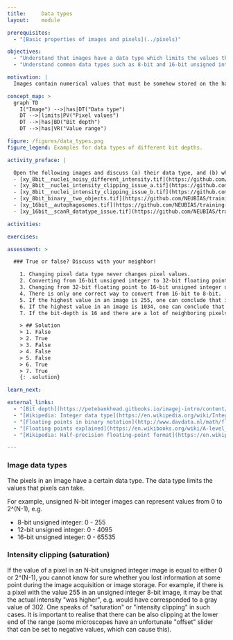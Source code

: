 ```yaml
---
title:     Data types
layout:    module

prerequisites:
  - "[Basic properties of images and pixels](../pixels)"

objectives:
  - "Understand that images have a data type which limits the values that the pixels in the image can have."
  - "Understand common data types such as 8-bit and 16-bit unsigned integer."

motivation: |
  Images contain numerical values that must be somehow stored on the hard disc or within the computer memory. To do so, for each pixel a certain amount of space (memory) must be allocated (usually measure in bits). Generally, the more bits you allocate, the bigger are the numbers that you can store, however, you also need more space. Thus choosing the right data type usually is a balance between what you can represent and how much space you want to afford for this. Especially, for large image data such as volume EM and light-sheet data, the choice of the data type can have quite some impact on your purse. In addition, certain operations on images can yield results with values outside of the original data type; this is a serious and frequently occurring source of mistakes when handling image data and thus must be well understood!

concept_map: >
  graph TD
    I("Image") -->|has|DT("Data type")
    DT -->|limits|PV("Pixel values")
    DT -->|has|BD("Bit depth")
    DT -->|has|VR("Value range")

figure: /figures/data_types.png
figure_legend: Examples for data types of different bit depths.

activity_preface: |

  Open the following images and discuss (a) their data type, and (b) whether there are any signs of intensity clipping.
  - [xy_8bit__nuclei_noisy_different_intensity.tif](https://github.com/NEUBIAS/training-resources/raw/master/image_data/xy_8bit__nuclei_noisy_different_intensity.tif)
  - [xy_8bit__nuclei_intensity_clipping_issue_a.tif](https://github.com/NEUBIAS/training-resources/raw/master/image_data/xy_8bit__nuclei_intensity_clipping_issue_a.tif)
  - [xy_8bit__nuclei_intensity_clipping_issue_b.tif](https://github.com/NEUBIAS/training-resources/raw/master/image_data/xy_8bit__nuclei_intensity_clipping_issue_b.tif)
  - [xy_8bit_binary__two_objects.tif](https://github.com/NEUBIAS/training-resources/raw/master/image_data/xy_8bit_binary__two_objects.tif)
  - [xy_16bit__autophagosomes.tif](https://github.com/NEUBIAS/training-resources/raw/master/image_data/xy_16bit__autophagosomes.tif)
  - [xy_16bit__scanR_datatype_issue.tif](https://github.com/NEUBIAS/training-resources/raw/master/image_data/xy_16bit__scanR_datatype_issue.tif)

activities:

exercises:

assessment: >

  ### True or false? Discuss with your neighbor!

    1. Changing pixel data type never changes pixel values.
    2. Converting from 16-bit unsigned integer to 32-bit floating point never changes the pixel values.
    3. Changing from 32-bit floating point to 16-bit unsigned integer never changes the pixel values.
    4. There is only one correct way to convert from 16-bit to 8-bit.
    5. If the highest value in an image is 255, one can conclude that it is an 8-bit unsigned integer image.
    6. If the highest value in an image is 1034, one can conclude that it is not an 8-bit unsigned integer image.
    7. If the bit-depth is 16 and there are a lot of neighboring pixels with the value 4095 and no pixels with a higher value, most likely this image was acquired with 12-bit camera. 

    > ## Solution
    > 1. False
    > 2. True
    > 3. False
    > 4. False
    > 5. False
    > 6. True
    > 7. True
    {: .solution}

learn_next:

external_links:
  - "[Bit depth](https://petebankhead.gitbooks.io/imagej-intro/content/chapters/bit_depths/bit_depths.html)"
  - "[Wikipedia: Integer data type](https://en.wikipedia.org/wiki/Integer_(computer_science))"
  - "[Floating points in binary notation](http://www.davdata.nl/math/floatingpoint.html)"
  - "[Floating points explained](https://en.wikibooks.org/wiki/A-level_Computing/AQA/Paper_2/Fundamentals_of_data_representation/Floating_point_numbers)" 
  - "[Wikipedia: Half-precision floating-point format](https://en.wikipedia.org/wiki/Half-precision_floating-point_format)"

---
```


### Image data types

The pixels in an image have a certain data type. The data type limits the values that pixels can take.

For example, unsigned N-bit integer images can represent values from 0 to 2^(N-1), e.g.
  - 8-bit unsigned integer: 0 - 255
  - 12-bit unsigned integer: 0 - 4095
  - 16-bit unsigned integer: 0 - 65535

### Intensity clipping (saturation)

If the value of a pixel in an N-bit unsigned integer image is equal to either 0 or 2^(N-1), you cannot know for sure whether you lost information at some point during the image acquisition or image storage. For example, if there is a pixel with the value 255 in an unsigned integer 8-bit image, it may be that the actual intensity "was higher", e.g. would have corresponded to a gray value of 302. One speaks of "saturation" or "intensity clipping" in such cases. It is important to realise that there can be also clipping at the lower end of the range (some microscopes have an unfortunate "offset" slider that can be set to negative values, which can cause this).
